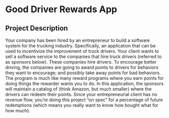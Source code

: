 # Good Driver Rewards App

## Project Description

Your company has been hired by an entrepreneur to build a software system for the trucking industry. Specifically, an application that can be used to incentivize the improvement of truck drivers. Your client wants to sell a software service to the companies that hire truck drivers (referred to as sponsors below). These companies hire drivers. To encourage better driving, the companies are going to award points to drivers for behaviors they want to encourage; and possibly take away points for bad behaviors. The program is much like many reward programs where you earn points for doing things the rewarder wants you to do. In this application, the sponsors will maintain a catalog of (think Amazon, but much smaller) where the drivers can redeem their points.  Since your entrepreneurial client has no revenue flow, you’re doing this project “on spec” for a percentage of future redemptions (which means you really want to know how bought what for how much).
